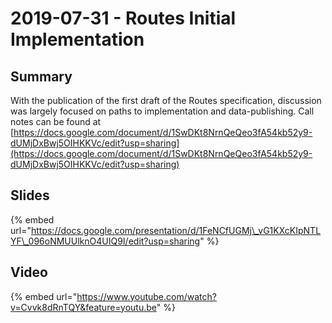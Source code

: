 # 2019-07-31 - Routes Initial Implementation

## Summary

With the publication of the first draft of the Routes specification, discussion was largely focused on paths to implementation and data-publishing. Call notes can be found at [https://docs.google.com/document/d/1SwDKt8NrnQeQeo3fA54kb52y9-dUMjDxBwj5OIHKKVc/edit?usp=sharing](https://docs.google.com/document/d/1SwDKt8NrnQeQeo3fA54kb52y9-dUMjDxBwj5OIHKKVc/edit?usp=sharing)

## Slides

{% embed url="https://docs.google.com/presentation/d/1FeNCfUGMj\_vG1KXcKIpNTLYF\_096oNMUUlknO4UIQ9I/edit?usp=sharing" %}



## Video

{% embed url="https://www.youtube.com/watch?v=Cvvk8dRnTQY&feature=youtu.be" %}



